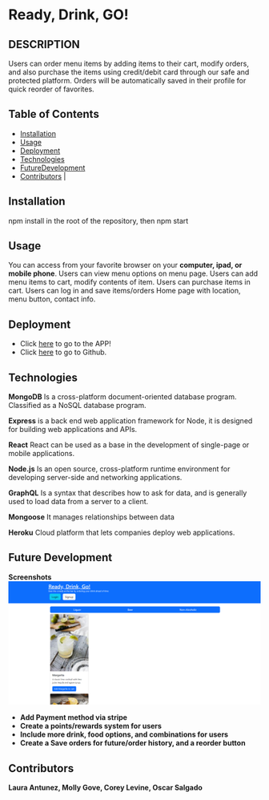 # Ready, Drink, GO!

## DESCRIPTION

Users can order menu items by adding items to their cart, modify orders, and also purchase the items using credit/debit card through our safe and protected platform. Orders will be automatically saved in their profile for quick reorder of favorites.

## Table of Contents

* [Installation](https://github.com/coreylevine2000/Project-3-TBD#Installation)
* [Usage](https://github.com/coreylevine2000/Project-3-TBD#Usage)
* [Deployment](https://github.com/coreylevine2000/Project-3-TBD#Deployment)
* [Technologies](https://github.com/coreylevine2000/Project-3-TBD#Technologies)
* [FutureDevelopment](https://github.com/coreylevine2000/Project-3-TBD#FutureDevelopment)
* [Contributors](https://github.com/coreylevine2000/Project-3-TBD#Contributors)  |

## Installation

npm install in the root of the repository, then npm start

## Usage

You can access from your favorite browser on your **computer, ipad, or mobile phone**. Users can view menu options on menu page. Users can add menu items to cart, modify contents of item. Users can purchase items in cart. Users can log in and save items/orders Home page with location, menu button, contact info.

## Deployment

* Click [here](https://quiet-earth-66313.herokuapp.com) to go to the APP!
* Click [here](https://github.com/coreylevine2000/Project-3-TBD) to go to Github.

## Technologies

**MongoDB**
Is a cross-platform document-oriented database program. Classified as a NoSQL database program.

**Express**
is a back end web application framework for Node, it is designed for building web applications and APIs.

**React**
React can be used as a base in the development of single-page or mobile applications.

**Node.js**
Is an open source, cross-platform runtime environment for developing server-side and networking applications.

**GraphQL**
Is a syntax that describes how to ask for data, and is generally used to load data from a server to a client.

**Mongoose**
It manages relationships between data

**Heroku**
Cloud platform that lets companies deploy web applications.

## Future Development

**Screenshots**
![Home Page](/client/src/images/temp-home-page.png?raw=true "Home Page")


- **Add Payment method via stripe**
- **Create a points/rewards system for users**
- **Include more drink, food options, and combinations for users**
- **Create a Save orders for future/order history, and a reorder button**

## Contributors

**Laura Antunez, Molly Gove, Corey Levine, Oscar Salgado**